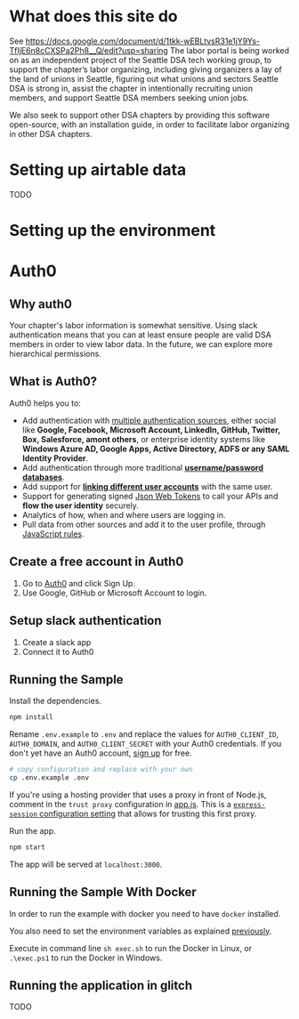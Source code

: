 # What does this site do
See https://docs.google.com/document/d/1tkk-wEBLtvsR31e1jY9Ys-TfIjE6n8cCXSPa2Ph8__Q/edit?usp=sharing
The labor portal is being worked on as an independent project of the Seattle DSA tech working group, to support the chapter’s labor organizing, including giving organizers a lay of the land of unions in Seattle, figuring out what unions and sectors Seattle DSA is strong in, assist the chapter in intentionally recruiting union members, and support Seattle DSA members seeking union jobs. 

We also seek to support other DSA chapters by providing this software open-source, with an installation guide, in order to facilitate labor organizing in other DSA chapters.  
# Setting up airtable data
TODO
# Setting up the environment
# Auth0
## Why auth0
Your chapter's labor information is somewhat sensitive. Using slack authentication means that you can at least ensure people
are valid DSA members in order to view labor data. In the future, we can explore more hierarchical permissions.

## What is Auth0?

Auth0 helps you to:

* Add authentication with [multiple authentication sources](https://docs.auth0.com/identityproviders), either social like **Google, Facebook, Microsoft Account, LinkedIn, GitHub, Twitter, Box, Salesforce, amont others**, or enterprise identity systems like **Windows Azure AD, Google Apps, Active Directory, ADFS or any SAML Identity Provider**.
* Add authentication through more traditional **[username/password databases](https://docs.auth0.com/mysql-connection-tutorial)**.
* Add support for **[linking different user accounts](https://docs.auth0.com/link-accounts)** with the same user.
* Support for generating signed [Json Web Tokens](https://docs.auth0.com/jwt) to call your APIs and **flow the user identity** securely.
* Analytics of how, when and where users are logging in.
* Pull data from other sources and add it to the user profile, through [JavaScript rules](https://docs.auth0.com/rules).

## Create a free account in Auth0

1. Go to [Auth0](https://auth0.com) and click Sign Up.
2. Use Google, GitHub or Microsoft Account to login.

## Setup slack authentication
1. Create a slack app
2. Connect it to Auth0

## Running the Sample

Install the dependencies.

```bash
npm install
```

Rename `.env.example` to `.env` and replace the values for `AUTH0_CLIENT_ID`, `AUTH0_DOMAIN`, and `AUTH0_CLIENT_SECRET` with your Auth0 credentials. If you don't yet have an Auth0 account, [sign up](https://auth0.com/signup) for free.

```bash
# copy configuration and replace with your own
cp .env.example .env
```

If you're using a hosting provider that uses a proxy in front of Node.js, comment in the `trust proxy` configuration in [app.js](https://github.com/auth0-samples/auth0-nodejs-webapp-sample/blob/812bb41fa655a1178f6a33ba54b0aee2397b1917/01-Login/app.js#L63-L70). This is a [`express-session` configuration setting](https://www.npmjs.com/package/express-session#cookiesecure) that allows for trusting this first proxy.

Run the app.

```bash
npm start
```

The app will be served at `localhost:3000`.

## Running the Sample With Docker

In order to run the example with docker you need to have `docker` installed.

You also need to set the environment variables as explained [previously](#running-the-sample).

Execute in command line `sh exec.sh` to run the Docker in Linux, or `.\exec.ps1` to run the Docker in Windows.

## Running the application in glitch

TODO

